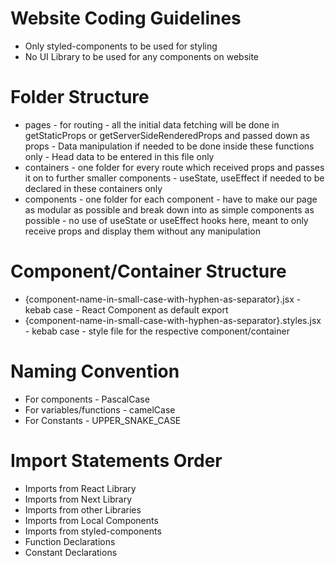 # Website Coding Guidelines

- Only styled-components to be used for styling
- No UI Library to be used for any components on website

# Folder Structure

- pages - for routing - all the initial data fetching will be done in getStaticProps or getServerSideRenderedProps and passed down as props - Data manipulation if needed to be done inside these functions only - Head data to be entered in this file only
- containers - one folder for every route which received props and passes it on to further smaller components - useState, useEffect if needed to be declared in these containers only
- components - one folder for each component - have to make our page as modular as possible and break down into as simple components as possible - no use of useState or useEffect hooks here, meant to only receive props and display them without any manipulation

# Component/Container Structure

- {component-name-in-small-case-with-hyphen-as-separator}.jsx - kebab case - React Component as default export
- {component-name-in-small-case-with-hyphen-as-separator}.styles.jsx - kebab case - style file for the respective component/container

# Naming Convention

- For components - PascalCase
- For variables/functions - camelCase
- For Constants - UPPER_SNAKE_CASE

# Import Statements Order

- Imports from React Library
- Imports from Next Library
- Imports from other Libraries
- Imports from Local Components
- Imports from styled-components
- Function Declarations
- Constant Declarations
